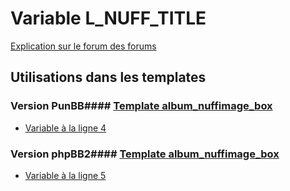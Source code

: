 # Variable L_NUFF_TITLE
[Explication sur le forum des forums](http://forum.forumactif.com/t294113-listing-des-variables#L_NUFF_TITLE)
## Utilisations dans les templates
### Version PunBB#### [Template album_nuffimage_box](punbb/album_nuffimage_box.md)
* [Variable à la ligne 4](../punbb/album_nuffimage_box.tpl#L4)
### Version phpBB2#### [Template album_nuffimage_box](subsilver/album_nuffimage_box.md)
* [Variable à la ligne 5](../subsilver/album_nuffimage_box.tpl#L5)